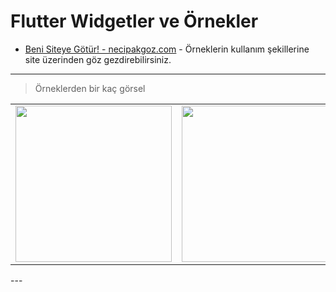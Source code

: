 # Flutter Widgetler ve Örnekler

- [Beni Siteye Götür! - necipakgoz.com](https://necipakgoz.com) - Örneklerin kullanım şekillerine site üzerinden göz gezdirebilirsiniz.

---

> Örneklerden bir kaç görsel

<div style="text-align: center"><table><tr>
  <td style="text-align: center">
    <img src="https://live.staticflickr.com/65535/48282723587_276fb7d09d_o.gif" width="250"/></a>
</td>
<td style="text-align: center">
<img src="https://live.staticflickr.com/65535/48282728612_392e0578ff_o.gif" width="250"/>
</td>
 
</tr></table></div>
---
